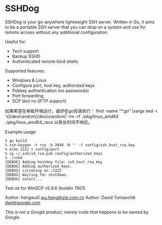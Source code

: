 # SSHDog

SSHDog is your go-anywhere lightweight SSH server.  Written in Go, it aims
to be a portable SSH server that you can drop on a system and use for remote
access without any additional configuration.

Useful for:

* Tech support
* Backup SSHD
* Authenticated remote bind shells

Supported features:

* Windows & Linux
* Configure port, host key, authorized keys
* Pubkey authentication (no passwords)
* Port forwarding
* SCP (but no SFTP support)

如果希望在单板环境运行，最好在go目录执行：
find -name "*.go" |xargs sed -i 's|/dev/random|/dev/urandom|'
rm -rf ./pkg/linux_amd64 ./pkg/linux_amd64_race
以免长时间不响应。

Example usage:

```
% go build
% ssh-keygen -t rsa -b 2048 -N '' -f config/ssh_host_rsa_key
% echo 2222 > config/port
% cp ~/.ssh/id_rsa.pub config/authorized_keys
% ./sshd
[DEBUG] Adding hostkey file: ssh_host_rsa_key
[DEBUG] Adding authorized_keys.
[DEBUG] Listening on :2222
[DEBUG] Waiting for shutdown.
[DEBUG] select...
```


Test ok for WinSCP v5.9.6 (buildin 7601)

Author: hengwu0 <wu.heng@zte.com.cn>
Author: David Tomaschik <dwt@google.com>

*This is not a Google product, merely code that happens to be owned by Google.*



